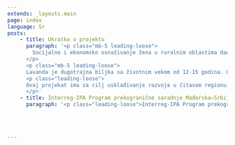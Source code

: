 ```yaml
---
extends: _layouts.main
page: index
language: Sr
posts: 
    - title: Ukratko o projektu
      paragraph: '<p class="mb-5 leading-loose">
        Socijalno i ekonomsko osnaživanje žena u ruralnim oblastima daće im veliku snagu da promene svoju zajednicu. Ovaj projekat će stvoriti nove mogućnosti i povećaće kapacitet za razvoj socijalnog preduzetništva putem inovativnih modela za prenos znanja i veština ženama iz ruralnih oblasti u pograničnom području, podstičući na taj način društvene, a potom i poslovne mogućnosti nezaposlenih žena u tim oblastima. 
      </p>
      <p class="mb-5 leading-loose">
      Lavanda je dugotrajna biljka sa životnim vekom od 12-15 godina. Lavanda se može uzgajati čak i na malom komadu zemlje u dvorištu, pa tako ne postoji ni potreba za ulaganjem u velike plantaže. Ovakvi mali uzgajivači, udruženi u Srpski klaster proizvođača lavande (SKPL) koji je osnovan kao socijalno preduzeće, bi mogli biti produktivniji ako bi udružili svoje snage pri promociji novih proizvoda na standardnom i onlajn tržištu. Prema podacima Poljoprivredne stručne službe Sombor (PSSS) 96% teritorije zapadne Bačke je pogodno za uzgajanje lavande. </p>
      <p class="leading-loose">
      Ovaj projekat ima za cilj usklađivanje razvoja u čitavom regionu, budući da će intenzivirati ekonomsku saradnju i prenos znanja putem održivog korišćenja prirodnih resursa (plodna zemlja, povoljni klimatski uslovi). Primena projektnih aktivnosti će povećati društvene mogućnosti žena iz ruralnih područja, a posebna pažnja biće posvećena uključivanju u projektne aktivnosti onih žena koje koriste socijalnu pomoć. Uzgajanje lavande će predstaviti čitavu novu liniju proizvoda i usluga u ovoj regiji i osnažiće primenu novih, ekološki prihvatljivih tehnologija pri obradi lavande. Na ovaj način će se poboljšati socijalni položaj žena u ruralnim područjima budući da će socijalno osnaživanje umanjiti stereotipe i diskriminaciju, a istovremeno poboljšati njihovu ekonomsku poziciju jer će smanjiti stopu nezaposlenosti. Sve ove radnje će dovesti do izbalansiranog socijalnog i ekonomskog razvoja regiona, i do promocije prekogranične saradnje među ženama koje žive s obe strane granice.  
      </p>'
    - title: Interreg-IPA Program prekogranične saradnje Mađarska–Srbija
      paragraph: '<p class="leading-loose">Interreg-IPA Program prekogranične saradnje Mađarska – Srbija se primenjuje unutar finansijskog okvira Evropske unije 2014-2020, kao instrument za pretpristupnu pomoć (IPA). Na osnovu „zajedničkog sistema upravljanja“ zemalja učesnica – Mađarske i Srbije, ovaj Program finansira i podržava projekte saradnje između organizacija koje se nalaze u oblastima kvalifikovanim ovim Programom – u mađarskim okruzima Csongrád i Bács-Kiskun, i na sledećim srpskim teritorijama: Zapadnobačkom, Severnobačkom, Južnobačkom, Severnobanatskom, Srednjebanatskom, Južnobanatskom i Sremskom okrugu. Program pomaže razvoju stabilnog i kooperativnog regiona i ukupnom kvalitetu života u pograničnom području. Program omogućuje ekonomsku saradnju organizacija iz ove dve zemlje, neguje zajednički identitet, kao i kulturno i istorijsko nasleđe prograničnog područja, a doprinosi i održivosti životne sredine i bezbednosti. Za više informacija, molimo vas posetite <span class="ml-1" style="border-bottom: 1px dashed black;"><a href="http://www.interreg-ipa-husrb.com/" target="_blank">www.interreg-ipa-husrb.com</a> <i class="fas fa-external-link-alt fa-sm"></i></span></p>'
    
    
  
            
---
```


